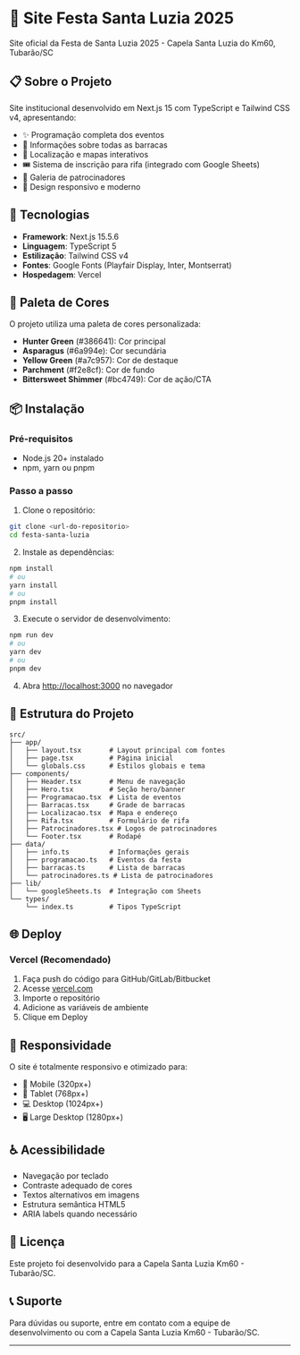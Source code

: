 # 🎉 Site Festa Santa Luzia 2025

Site oficial da Festa de Santa Luzia 2025 - Capela Santa Luzia do Km60, Tubarão/SC

## 📋 Sobre o Projeto

Site institucional desenvolvido em Next.js 15 com TypeScript e Tailwind CSS v4, apresentando:

- ✨ Programação completa dos eventos
- 🎪 Informações sobre todas as barracas
- 📍 Localização e mapas interativos
- 🎟️ Sistema de inscrição para rifa (integrado com Google Sheets)
- 🤝 Galeria de patrocinadores
- 📱 Design responsivo e moderno

## 🚀 Tecnologias

- **Framework**: Next.js 15.5.6
- **Linguagem**: TypeScript 5
- **Estilização**: Tailwind CSS v4
- **Fontes**: Google Fonts (Playfair Display, Inter, Montserrat)
- **Hospedagem**: Vercel

## 🎨 Paleta de Cores

O projeto utiliza uma paleta de cores personalizada:

- **Hunter Green** (#386641): Cor principal
- **Asparagus** (#6a994e): Cor secundária
- **Yellow Green** (#a7c957): Cor de destaque
- **Parchment** (#f2e8cf): Cor de fundo
- **Bittersweet Shimmer** (#bc4749): Cor de ação/CTA

## 📦 Instalação

### Pré-requisitos

- Node.js 20+ instalado
- npm, yarn ou pnpm

### Passo a passo

1. Clone o repositório:

```bash
git clone <url-do-repositorio>
cd festa-santa-luzia
```

2. Instale as dependências:

```bash
npm install
# ou
yarn install
# ou
pnpm install
```

3. Execute o servidor de desenvolvimento:

```bash
npm run dev
# ou
yarn dev
# ou
pnpm dev
```

4. Abra [http://localhost:3000](http://localhost:3000) no navegador

## 🎯 Estrutura do Projeto

```
src/
├── app/
│   ├── layout.tsx       # Layout principal com fontes
│   ├── page.tsx         # Página inicial
│   └── globals.css      # Estilos globais e tema
├── components/
│   ├── Header.tsx       # Menu de navegação
│   ├── Hero.tsx         # Seção hero/banner
│   ├── Programacao.tsx  # Lista de eventos
│   ├── Barracas.tsx     # Grade de barracas
│   ├── Localizacao.tsx  # Mapa e endereço
│   ├── Rifa.tsx         # Formulário de rifa
│   ├── Patrocinadores.tsx # Logos de patrocinadores
│   └── Footer.tsx       # Rodapé
├── data/
│   ├── info.ts          # Informações gerais
│   ├── programacao.ts   # Eventos da festa
│   ├── barracas.ts      # Lista de barracas
│   └── patrocinadores.ts # Lista de patrocinadores
├── lib/
│   └── googleSheets.ts  # Integração com Sheets
└── types/
    └── index.ts         # Tipos TypeScript
```

## 🌐 Deploy

### Vercel (Recomendado)

1. Faça push do código para GitHub/GitLab/Bitbucket
2. Acesse [vercel.com](https://vercel.com)
3. Importe o repositório
4. Adicione as variáveis de ambiente
5. Clique em Deploy

## 📱 Responsividade

O site é totalmente responsivo e otimizado para:

- 📱 Mobile (320px+)
- 📱 Tablet (768px+)
- 💻 Desktop (1024px+)
- 🖥️ Large Desktop (1280px+)

## ♿ Acessibilidade

- Navegação por teclado
- Contraste adequado de cores
- Textos alternativos em imagens
- Estrutura semântica HTML5
- ARIA labels quando necessário

## 📄 Licença

Este projeto foi desenvolvido para a Capela Santa Luzia Km60 - Tubarão/SC.

## 📞 Suporte

Para dúvidas ou suporte, entre em contato com a equipe de desenvolvimento ou com a Capela Santa Luzia Km60 - Tubarão/SC.

---
